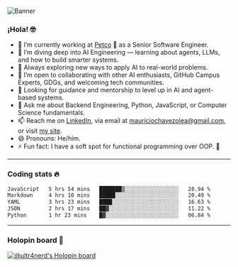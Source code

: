 ![Banner](banner.gif)
### ¡Hola! 🤓

* 🔭 I’m currently working at [Petco](https://www.petco.com) 🐶 as a Senior Software Engineer.
* 🤖 I’m diving deep into AI Engineering — learning about agents, LLMs, and how to build smarter systems.
* 🌱 Always exploring new ways to apply AI to real-world problems.
* 👯 I’m open to collaborating with other AI enthusiasts, GitHub Campus Experts, GDGs, and welcoming tech communities.
* 🤝 Looking for guidance and mentorship to level up in AI and agent-based systems.
* 💬 Ask me about Backend Engineering, Python, JavaScript, or Computer Science fundamentals.
* 📫 Reach me on [LinkedIn](https://www.linkedin.com/in/ultr4nerd), via email at [mauriciochavezolea@gmail.com](mailto:mauriciochavezolea@gmail.com), or visit [my site](https://mauriciochavez.dev).
* 😄 Pronouns: He/him.
* ⚡ Fun fact: I have a soft spot for functional programming over OOP. 🤭
---

### Coding stats 🔥

<!--START_SECTION:waka-->

```txt
JavaScript   5 hrs 54 mins   ███████▒░░░░░░░░░░░░░░░░░   28.94 %
Markdown     4 hrs 10 mins   █████░░░░░░░░░░░░░░░░░░░░   20.49 %
YAML         3 hrs 23 mins   ████░░░░░░░░░░░░░░░░░░░░░   16.63 %
JSON         2 hrs 17 mins   ██▓░░░░░░░░░░░░░░░░░░░░░░   11.22 %
Python       1 hr 23 mins    █▓░░░░░░░░░░░░░░░░░░░░░░░   06.84 %
```

<!--END_SECTION:waka-->

---

### Holopin board 🦖

[![@ultr4nerd's Holopin board](https://holopin.me/ultr4nerd)](https://holopin.io/@ultr4nerd)
